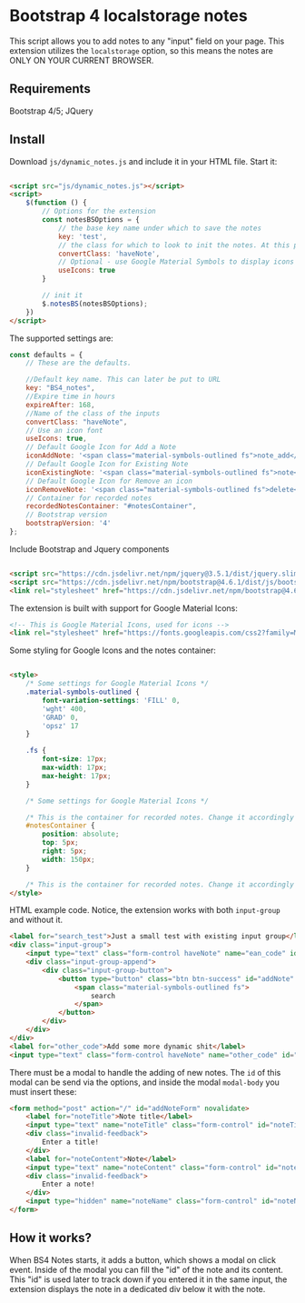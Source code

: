 # Bootstrap 4 localstorage notes

This script allows you to add notes to any "input" field on your page. This extension utilizes the ```localstorage``` option, so this means the notes are ONLY ON YOUR CURRENT BROWSER.

## Requirements

Bootstrap 4/5; JQuery

## Install

Download ```js/dynamic_notes.js``` and include it in your HTML file. Start it:

```html

<script src="js/dynamic_notes.js"></script>
<script>
    $(function () {
        // Options for the extension
        const notesBSOptions = {
            // the base key name under which to save the notes
            key: 'test',
            // the class for which to look to init the notes. At this point ths MUST by input
            convertClass: 'haveNote',
            // Optional - use Google Material Symbols to display icons
            useIcons: true
        }

        // init it
        $.notesBS(notesBSOptions);
    })
</script>
```

The supported settings are:

```javascript
const defaults = {
    // These are the defaults.

    //Default key name. This can later be put to URL
    key: "BS4_notes",
    //Expire time in hours
    expireAfter: 168,
    //Name of the class of the inputs
    convertClass: "haveNote",
    // Use an icon font
    useIcons: true,
    // Default Google Icon for Add a Note
    iconAddNote: '<span class="material-symbols-outlined fs">note_add</span>',
    // Default Google Icon for Existing Note
    iconExistingNote: '<span class="material-symbols-outlined fs">note</span>',
    // Default Google Icon for Remove an icon
    iconRemoveNote: '<span class="material-symbols-outlined fs">delete</span>',
    // Container for recorded notes
    recordedNotesContainer: "#notesContainer",
    // Bootstrap version
    bootstrapVersion: '4'
};
```

Include Bootstrap and Jquery components

```html

<script src="https://cdn.jsdelivr.net/npm/jquery@3.5.1/dist/jquery.slim.min.js" integrity="sha384-DfXdz2htPH0lsSSs5nCTpuj/zy4C+OGpamoFVy38MVBnE+IbbVYUew+OrCXaRkfj" crossorigin="anonymous"></script>
<script src="https://cdn.jsdelivr.net/npm/bootstrap@4.6.1/dist/js/bootstrap.bundle.min.js" integrity="sha384-fQybjgWLrvvRgtW6bFlB7jaZrFsaBXjsOMm/tB9LTS58ONXgqbR9W8oWht/amnpF" crossorigin="anonymous"></script>
<link rel="stylesheet" href="https://cdn.jsdelivr.net/npm/bootstrap@4.6.1/dist/css/bootstrap.min.css" integrity="sha384-zCbKRCUGaJDkqS1kPbPd7TveP5iyJE0EjAuZQTgFLD2ylzuqKfdKlfG/eSrtxUkn" crossorigin="anonymous">
```

The extension is built with support for Google Material Icons:

```html
<!-- This is Google Material Icons, used for icons -->
<link rel="stylesheet" href="https://fonts.googleapis.com/css2?family=Material+Symbols+Outlined"/>
```

Some styling for Google Icons and the notes container:

```html

<style>
    /* Some settings for Google Material Icons */
    .material-symbols-outlined {
        font-variation-settings: 'FILL' 0,
        'wght' 400,
        'GRAD' 0,
        'opsz' 17
    }

    .fs {
        font-size: 17px;
        max-width: 17px;
        max-height: 17px;
    }

    /* Some settings for Google Material Icons */

    /* This is the container for recorded notes. Change it accordingly */
    #notesContainer {
        position: absolute;
        top: 5px;
        right: 5px;
        width: 150px;
    }

    /* This is the container for recorded notes. Change it accordingly */
</style>
```

HTML example code. Notice, the extension works with both ```input-group``` and without it.

```html
<label for="search_test">Just a small test with existing input group</label>
<div class="input-group">
    <input type="text" class="form-control haveNote" name="ean_code" id="search_test"/>
    <div class="input-group-append">
        <div class="input-group-button">
            <button type="button" class="btn btn-success" id="addNote" data-toggle="modal" data-target="#addNoteModal">
                <span class="material-symbols-outlined fs">
                    search
                </span>
            </button>
        </div>
    </div>
</div>
<label for="other_code">Add some more dynamic shit</label>
<input type="text" class="form-control haveNote" name="other_code" id="other_code" data-note-title="Dynamic note"/>
```

There must be a modal to handle the adding of new notes. The ```id``` of this modal can be send via the options, and inside the modal ```modal-body``` you must insert these:

```html
<form method="post" action="/" id="addNoteForm" novalidate>
    <label for="noteTitle">Note title</label>
    <input type="text" name="noteTitle" class="form-control" id="noteTitle" required/>
    <div class="invalid-feedback">
        Enter a title!
    </div>
    <label for="noteContent">Note</label>
    <input type="text" name="noteContent" class="form-control" id="noteContent" required/>
    <div class="invalid-feedback">
        Enter a note!
    </div>
    <input type="hidden" name="noteName" class="form-control" id="noteName"/>
</form>
```

## How it works?

When BS4 Notes starts, it adds a button, which shows a modal on click event. Inside of the modal you can fill the "id" of the note and its content. This "id" is used later to track down if you entered it in the same input, the extension displays the note in a dedicated div below it with the note.